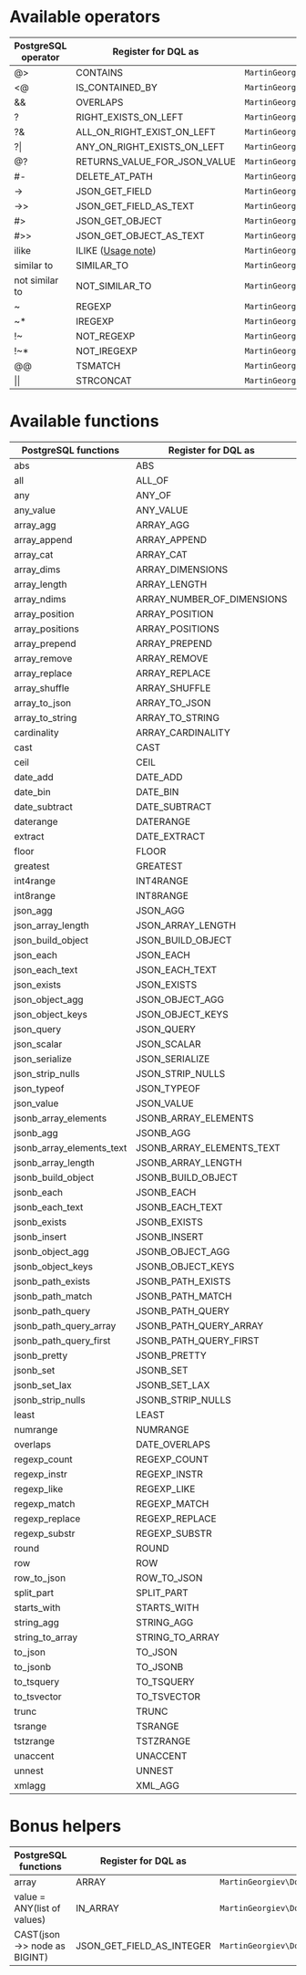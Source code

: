# Available operators

| PostgreSQL operator | Register for DQL as | Implemented by
|---|---|---|
| @> | CONTAINS | `MartinGeorgiev\Doctrine\ORM\Query\AST\Functions\Contains` |
| <@ | IS_CONTAINED_BY | `MartinGeorgiev\Doctrine\ORM\Query\AST\Functions\IsContainedBy` |
| && | OVERLAPS | `MartinGeorgiev\Doctrine\ORM\Query\AST\Functions\Overlaps` |
| ? | RIGHT_EXISTS_ON_LEFT | `MartinGeorgiev\Doctrine\ORM\Query\AST\Functions\TheRightExistsOnTheLeft` |
| ?& | ALL_ON_RIGHT_EXIST_ON_LEFT | `MartinGeorgiev\Doctrine\ORM\Query\AST\Functions\AllOnTheRightExistOnTheLeft` |
| ?\| | ANY_ON_RIGHT_EXISTS_ON_LEFT | `MartinGeorgiev\Doctrine\ORM\Query\AST\Functions\AnyOnTheRightExistsOnTheLeft` |
| @? | RETURNS_VALUE_FOR_JSON_VALUE | `MartinGeorgiev\Doctrine\ORM\Query\AST\Functions\ReturnsValueForJsonValue` |
| #- | DELETE_AT_PATH | `MartinGeorgiev\Doctrine\ORM\Query\AST\Functions\DeleteAtPath` |
| -> | JSON_GET_FIELD | `MartinGeorgiev\Doctrine\ORM\Query\AST\Functions\JsonGetField` |
| ->> | JSON_GET_FIELD_AS_TEXT | `MartinGeorgiev\Doctrine\ORM\Query\AST\Functions\JsonGetFieldAsText`|
| #> | JSON_GET_OBJECT | `MartinGeorgiev\Doctrine\ORM\Query\AST\Functions\JsonGetObject` |
| #>> | JSON_GET_OBJECT_AS_TEXT | `MartinGeorgiev\Doctrine\ORM\Query\AST\Functions\JsonGetObjectAsText` |
| ilike | ILIKE ([Usage note](USE-CASES-AND-EXAMPLES.md)) | `MartinGeorgiev\Doctrine\ORM\Query\AST\Functions\Ilike` |
| similar to | SIMILAR_TO | `MartinGeorgiev\Doctrine\ORM\Query\AST\Functions\SimilarTo` |
| not similar to | NOT_SIMILAR_TO | `MartinGeorgiev\Doctrine\ORM\Query\AST\Functions\NotSimilarTo` |
| ~ | REGEXP | `MartinGeorgiev\Doctrine\ORM\Query\AST\Functions\Regexp` |
| ~* | IREGEXP | `MartinGeorgiev\Doctrine\ORM\Query\AST\Functions\IRegexp` |
| !~ | NOT_REGEXP | `MartinGeorgiev\Doctrine\ORM\Query\AST\Functions\NotRegexp` |
| !~* | NOT_IREGEXP | `MartinGeorgiev\Doctrine\ORM\Query\AST\Functions\NotIRegexp` |
| @@ | TSMATCH | `MartinGeorgiev\Doctrine\ORM\Query\AST\Functions\Tsmatch` |
| \|\| | STRCONCAT | `MartinGeorgiev\Doctrine\ORM\Query\AST\Functions\StrConcat` |

# Available functions

| PostgreSQL functions | Register for DQL as | Implemented by
|---|---|---|
| abs | ABS | `MartinGeorgiev\Doctrine\ORM\Query\AST\Functions\Abs` |
| all | ALL_OF | `MartinGeorgiev\Doctrine\ORM\Query\AST\Functions\All` |
| any | ANY_OF | `MartinGeorgiev\Doctrine\ORM\Query\AST\Functions\Any` |
| any_value | ANY_VALUE | `MartinGeorgiev\Doctrine\ORM\Query\AST\Functions\AnyValue` |
| array_agg | ARRAY_AGG | `MartinGeorgiev\Doctrine\ORM\Query\AST\Functions\ArrayAgg` |
| array_append | ARRAY_APPEND | `MartinGeorgiev\Doctrine\ORM\Query\AST\Functions\ArrayAppend` |
| array_cat | ARRAY_CAT | `MartinGeorgiev\Doctrine\ORM\Query\AST\Functions\ArrayCat` |
| array_dims | ARRAY_DIMENSIONS | `MartinGeorgiev\Doctrine\ORM\Query\AST\Functions\ArrayDimensions` |
| array_length | ARRAY_LENGTH | `MartinGeorgiev\Doctrine\ORM\Query\AST\Functions\ArrayLength` |
| array_ndims | ARRAY_NUMBER_OF_DIMENSIONS | `MartinGeorgiev\Doctrine\ORM\Query\AST\Functions\ArrayNumberOfDimensions` |
| array_position | ARRAY_POSITION | `MartinGeorgiev\Doctrine\ORM\Query\AST\Functions\ArrayPosition` |
| array_positions | ARRAY_POSITIONS | `MartinGeorgiev\Doctrine\ORM\Query\AST\Functions\ArrayPositions` |
| array_prepend | ARRAY_PREPEND | `MartinGeorgiev\Doctrine\ORM\Query\AST\Functions\ArrayPrepend` |
| array_remove | ARRAY_REMOVE | `MartinGeorgiev\Doctrine\ORM\Query\AST\Functions\ArrayRemove` |
| array_replace | ARRAY_REPLACE | `MartinGeorgiev\Doctrine\ORM\Query\AST\Functions\ArrayReplace` |
| array_shuffle | ARRAY_SHUFFLE | `MartinGeorgiev\Doctrine\ORM\Query\AST\Functions\ArrayShuffle` |
| array_to_json | ARRAY_TO_JSON | `MartinGeorgiev\Doctrine\ORM\Query\AST\Functions\ArrayToJson` |
| array_to_string | ARRAY_TO_STRING | `MartinGeorgiev\Doctrine\ORM\Query\AST\Functions\ArrayToString` |
| cardinality | ARRAY_CARDINALITY | `MartinGeorgiev\Doctrine\ORM\Query\AST\Functions\Cardinality` |
| cast | CAST | `MartinGeorgiev\Doctrine\ORM\Query\AST\Functions\Cast` |
| ceil | CEIL | `MartinGeorgiev\Doctrine\ORM\Query\AST\Functions\Ceil` |
| date_add | DATE_ADD | `MartinGeorgiev\Doctrine\ORM\Query\AST\Functions\DateAdd` |
| date_bin | DATE_BIN | `MartinGeorgiev\Doctrine\ORM\Query\AST\Functions\DateBin` |
| date_subtract | DATE_SUBTRACT | `MartinGeorgiev\Doctrine\ORM\Query\AST\Functions\DateSubtract` |
| daterange | DATERANGE | `MartinGeorgiev\Doctrine\ORM\Query\AST\Functions\Daterange` |
| extract | DATE_EXTRACT | `MartinGeorgiev\Doctrine\ORM\Query\AST\Functions\DateExtract` |
| floor | FLOOR | `MartinGeorgiev\Doctrine\ORM\Query\AST\Functions\Floor` |
| greatest | GREATEST | `MartinGeorgiev\Doctrine\ORM\Query\AST\Functions\Greatest` |
| int4range | INT4RANGE | `MartinGeorgiev\Doctrine\ORM\Query\AST\Functions\Int4range` |
| int8range | INT8RANGE | `MartinGeorgiev\Doctrine\ORM\Query\AST\Functions\Int8range` |
| json_agg | JSON_AGG | `MartinGeorgiev\Doctrine\ORM\Query\AST\Functions\JsonAgg` |
| json_array_length | JSON_ARRAY_LENGTH | `MartinGeorgiev\Doctrine\ORM\Query\AST\Functions\JsonArrayLength` |
| json_build_object | JSON_BUILD_OBJECT | `MartinGeorgiev\Doctrine\ORM\Query\AST\Functions\JsonBuildObject` |
| json_each | JSON_EACH | `MartinGeorgiev\Doctrine\ORM\Query\AST\Functions\JsonEach` |
| json_each_text | JSON_EACH_TEXT | `MartinGeorgiev\Doctrine\ORM\Query\AST\Functions\JsonEachText` |
| json_exists | JSON_EXISTS | `MartinGeorgiev\Doctrine\ORM\Query\AST\Functions\JsonExists` |
| json_object_agg | JSON_OBJECT_AGG | `MartinGeorgiev\Doctrine\ORM\Query\AST\Functions\JsonObjectAgg` |
| json_object_keys | JSON_OBJECT_KEYS | `MartinGeorgiev\Doctrine\ORM\Query\AST\Functions\JsonObjectKeys` |
| json_query | JSON_QUERY | `MartinGeorgiev\Doctrine\ORM\Query\AST\Functions\JsonQuery` |
| json_scalar | JSON_SCALAR | `MartinGeorgiev\Doctrine\ORM\Query\AST\Functions\JsonScalar` |
| json_serialize | JSON_SERIALIZE | `MartinGeorgiev\Doctrine\ORM\Query\AST\Functions\JsonSerialize` |
| json_strip_nulls | JSON_STRIP_NULLS | `MartinGeorgiev\Doctrine\ORM\Query\AST\Functions\JsonStripNulls` |
| json_typeof | JSON_TYPEOF | `MartinGeorgiev\Doctrine\ORM\Query\AST\Functions\JsonTypeof` |
| json_value | JSON_VALUE | `MartinGeorgiev\Doctrine\ORM\Query\AST\Functions\JsonValue` |
| jsonb_array_elements | JSONB_ARRAY_ELEMENTS | `MartinGeorgiev\Doctrine\ORM\Query\AST\Functions\JsonbArrayElements` |
| jsonb_agg | JSONB_AGG | `MartinGeorgiev\Doctrine\ORM\Query\AST\Functions\JsonbAgg` |
| jsonb_array_elements_text | JSONB_ARRAY_ELEMENTS_TEXT | `MartinGeorgiev\Doctrine\ORM\Query\AST\Functions\JsonbArrayElementsText` |
| jsonb_array_length | JSONB_ARRAY_LENGTH | `MartinGeorgiev\Doctrine\ORM\Query\AST\Functions\JsonbArrayLength` |
| jsonb_build_object | JSONB_BUILD_OBJECT | `MartinGeorgiev\Doctrine\ORM\Query\AST\Functions\JsonbBuildObject` |
| jsonb_each | JSONB_EACH | `MartinGeorgiev\Doctrine\ORM\Query\AST\Functions\JsonbEach` |
| jsonb_each_text | JSONB_EACH_TEXT | `MartinGeorgiev\Doctrine\ORM\Query\AST\Functions\JsonbEachText` |
| jsonb_exists | JSONB_EXISTS | `MartinGeorgiev\Doctrine\ORM\Query\AST\Functions\JsonbExists` |
| jsonb_insert | JSONB_INSERT | `MartinGeorgiev\Doctrine\ORM\Query\AST\Functions\JsonbInsert` |
| jsonb_object_agg | JSONB_OBJECT_AGG | `MartinGeorgiev\Doctrine\ORM\Query\AST\Functions\JsonbObjectAgg` |
| jsonb_object_keys | JSONB_OBJECT_KEYS |`MartinGeorgiev\Doctrine\ORM\Query\AST\Functions\JsonbObjectKeys` |
| jsonb_path_exists | JSONB_PATH_EXISTS | `MartinGeorgiev\Doctrine\ORM\Query\AST\Functions\JsonbPathExists` |
| jsonb_path_match | JSONB_PATH_MATCH | `MartinGeorgiev\Doctrine\ORM\Query\AST\Functions\JsonbPathMatch` |
| jsonb_path_query | JSONB_PATH_QUERY | `MartinGeorgiev\Doctrine\ORM\Query\AST\Functions\JsonbPathQuery` |
| jsonb_path_query_array | JSONB_PATH_QUERY_ARRAY | `MartinGeorgiev\Doctrine\ORM\Query\AST\Functions\JsonbPathQueryArray` |
| jsonb_path_query_first | JSONB_PATH_QUERY_FIRST | `MartinGeorgiev\Doctrine\ORM\Query\AST\Functions\JsonbPathQueryFirst` |
| jsonb_pretty | JSONB_PRETTY | `MartinGeorgiev\Doctrine\ORM\Query\AST\Functions\JsonbPretty` |
| jsonb_set | JSONB_SET | `MartinGeorgiev\Doctrine\ORM\Query\AST\Functions\JsonbSet` |
| jsonb_set_lax | JSONB_SET_LAX | `MartinGeorgiev\Doctrine\ORM\Query\AST\Functions\JsonbSetLax` |
| jsonb_strip_nulls | JSONB_STRIP_NULLS | `MartinGeorgiev\Doctrine\ORM\Query\AST\Functions\JsonbStripNulls` |
| least | LEAST | `MartinGeorgiev\Doctrine\ORM\Query\AST\Functions\Least` |
| numrange | NUMRANGE | `MartinGeorgiev\Doctrine\ORM\Query\AST\Functions\Numrange` |
| overlaps | DATE_OVERLAPS | `MartinGeorgiev\Doctrine\ORM\Query\AST\Functions\DateOverlaps` |
| regexp_count | REGEXP_COUNT | `MartinGeorgiev\Doctrine\ORM\Query\AST\Functions\RegexpCount` |
| regexp_instr | REGEXP_INSTR | `MartinGeorgiev\Doctrine\ORM\Query\AST\Functions\RegexpInstr` |
| regexp_like | REGEXP_LIKE | `MartinGeorgiev\Doctrine\ORM\Query\AST\Functions\RegexpLike` |
| regexp_match | REGEXP_MATCH | `MartinGeorgiev\Doctrine\ORM\Query\AST\Functions\RegexpMatch` |
| regexp_replace | REGEXP_REPLACE | `MartinGeorgiev\Doctrine\ORM\Query\AST\Functions\RegexpReplace` |
| regexp_substr | REGEXP_SUBSTR | `MartinGeorgiev\Doctrine\ORM\Query\AST\Functions\RegexpSubstr` |
| round | ROUND | `MartinGeorgiev\Doctrine\ORM\Query\AST\Functions\Round` |
| row | ROW | `MartinGeorgiev\Doctrine\ORM\Query\AST\Functions\Row` |
| row_to_json | ROW_TO_JSON | `MartinGeorgiev\Doctrine\ORM\Query\AST\Functions\RowToJson` |
| split_part | SPLIT_PART | `MartinGeorgiev\Doctrine\ORM\Query\AST\Functions\SplitPart` |
| starts_with | STARTS_WITH | `MartinGeorgiev\Doctrine\ORM\Query\AST\Functions\StartsWith` |
| string_agg | STRING_AGG | `MartinGeorgiev\Doctrine\ORM\Query\AST\Functions\StringAgg` |
| string_to_array | STRING_TO_ARRAY | `MartinGeorgiev\Doctrine\ORM\Query\AST\Functions\StringToArray` |
| to_json | TO_JSON | `MartinGeorgiev\Doctrine\ORM\Query\AST\Functions\ToJson` |
| to_jsonb | TO_JSONB | `MartinGeorgiev\Doctrine\ORM\Query\AST\Functions\ToJsonb` |
| to_tsquery | TO_TSQUERY | `MartinGeorgiev\Doctrine\ORM\Query\AST\Functions\ToTsquery` |
| to_tsvector | TO_TSVECTOR | `MartinGeorgiev\Doctrine\ORM\Query\AST\Functions\ToTsvector` |
| trunc | TRUNC | `MartinGeorgiev\Doctrine\ORM\Query\AST\Functions\Trunc` |
| tsrange | TSRANGE | `MartinGeorgiev\Doctrine\ORM\Query\AST\Functions\Tsrange` |
| tstzrange | TSTZRANGE | `MartinGeorgiev\Doctrine\ORM\Query\AST\Functions\Tstzrange` |
| unaccent | UNACCENT | `MartinGeorgiev\Doctrine\ORM\Query\AST\Functions\Unaccent` |
| unnest | UNNEST | `MartinGeorgiev\Doctrine\ORM\Query\AST\Functions\Unnest` |
| xmlagg | XML_AGG | `MartinGeorgiev\Doctrine\ORM\Query\AST\Functions\XmlAgg` |


# Bonus helpers

| PostgreSQL functions | Register for DQL as | Implemented by
|---|---|---|
| array | ARRAY | `MartinGeorgiev\Doctrine\ORM\Query\AST\Functions\Arr` |
| value = ANY(list of values) | IN_ARRAY | `MartinGeorgiev\Doctrine\ORM\Query\AST\Functions\InArray` |
| CAST(json ->> node as BIGINT) | JSON_GET_FIELD_AS_INTEGER | `MartinGeorgiev\Doctrine\ORM\Query\AST\Functions\JsonGetFieldAsInteger` |
